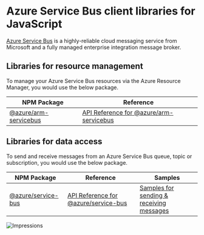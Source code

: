 # Azure Service Bus client libraries for JavaScript

[Azure Service Bus](https://azure.microsoft.com/services/service-bus/) is a highly-reliable cloud messaging service from Microsoft and a fully managed enterprise integration message broker.

## Libraries for resource management

To manage your Azure Service Bus resources via the Azure Resource Manager, you would use the below package.

| NPM Package                                                             | Reference                                                                                                        |
| ----------------------------------------------------------------------- | ---------------------------------------------------------------------------------------------------------------- |
| [@azure/arm-servicebus](http://npmjs.com/package/@azure/arm-servicebus) | [API Reference for @azure/arm-servicebus](https://docs.microsoft.com/en-us/javascript/api/@azure/arm-servicebus) |

## Libraries for data access

To send and receive messages from an Azure Service Bus queue, topic or subscription, you would use the below package.

| NPM Package                                                       | Reference                                                                                                  | Samples                                                                                                                              |
| ----------------------------------------------------------------- | ---------------------------------------------------------------------------------------------------------- | ------------------------------------------------------------------------------------------------------------------------------------ |
| [@azure/service-bus](http://npmjs.com/package/@azure/service-bus) | [API Reference for @azure/service-bus](https://docs.microsoft.com/en-us/javascript/api/@azure/service-bus) | [Samples for sending & receiving messages](https://github.com/Azure/azure-sdk-for-js/tree/master/sdk/servicebus/service-bus/samples) |

![Impressions](https://azure-sdk-impressions.azurewebsites.net/api/impressions/azure-sdk-for-js%2Fsdk%2Feventhub%2FREADME.png)
